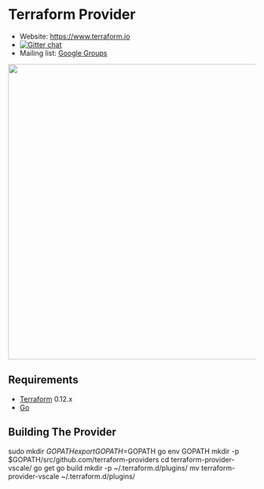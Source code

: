Terraform Provider
==================

- Website: https://www.terraform.io
- [![Gitter chat](https://badges.gitter.im/hashicorp-terraform/Lobby.png)](https://gitter.im/hashicorp-terraform/Lobby)
- Mailing list: [Google Groups](http://groups.google.com/group/terraform-tool)

<img src="https://cdn.rawgit.com/hashicorp/terraform-website/master/content/source/assets/images/logo-hashicorp.svg" width="600px">

Requirements
------------

-	[Terraform](https://www.terraform.io/downloads.html) 0.12.x
-	[Go](https://developer.fedoraproject.org/tech/languages/go/go-installation.html) 

Building The Provider
---------------------

sudo mkdir $GOPATH
export GOPATH=$GOPATH
go env GOPATH
mkdir -p $GOPATH/src/github.com/terraform-providers
cd terraform-provider-vscale/
go get
go build
mkdir -p ~/.terraform.d/plugins/ 
mv terraform-provider-vscale ~/.terraform.d/plugins/
